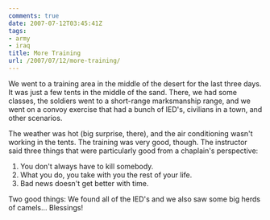 ```yaml
---
comments: true
date: 2007-07-12T03:45:41Z
tags:
- army
- iraq
title: More Training
url: /2007/07/12/more-training/
---
```


<p>We went to a training area in the middle of the desert for the last three days. It was just a few tents in the middle of the sand. There, we had some classes, the soldiers went to a short-range marksmanship range, and we went on a convoy exercise that had a bunch of IED's, civilians in a town, and other scenarios.</p>
<p>The weather was hot (big surprise, there), and the air conditioning wasn't working in the tents. The training was very good, though. The instructor said three things that were particularly good from a chaplain's perspective:</p>
<ol>
<li>You don't always have to kill somebody.</li>
<li>What you do, you take with you the rest of your life.</li>
<li>Bad news doesn't get better with time.</li>
</ol>
<p>Two good things: We found all of the IED's and we also saw some big herds of camels... Blessings!</p>
